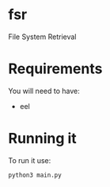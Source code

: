 # fsr

File System Retrieval

# Requirements

You will need to have:

* eel

# Running it

To run it use:
```python
python3 main.py
```




